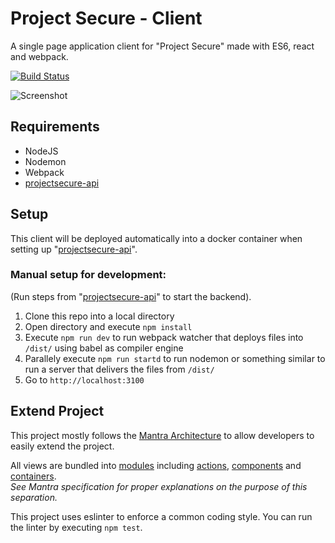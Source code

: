 # Project Secure - Client
A single page application client for "Project Secure" made with ES6, react and webpack.

[![Build Status](https://travis-ci.org/projectsecure/projectsecure-client.svg?branch=master)](https://travis-ci.org/projectsecure/projectsecure-client)

![Screenshot](https://raw.githubusercontent.com/projectsecure/projectsecure-client/master/screenshot.png)

## Requirements

- NodeJS
- Nodemon
- Webpack
- [projectsecure-api](https://github.com/projectsecure/projectsecure-api)

## Setup

This client will be deployed automatically into a docker container when setting up "[projectsecure-api](https://github.com/projectsecure/projectsecure-api)".

### Manual setup for development:

(Run steps from "[projectsecure-api](https://github.com/projectsecure/projectsecure-api)" to start the backend).

1. Clone this repo into a local directory
1. Open directory and execute `npm install`
1. Execute `npm run dev` to run webpack watcher that deploys files into `/dist/` using babel as compiler engine
1. Parallely execute `npm run startd` to run nodemon or something similar to run a server that delivers the files from `/dist/`
1. Go to `http://localhost:3100`

## Extend Project

This project mostly follows the [Mantra Architecture](https://kadirahq.github.io/mantra/) to allow developers to easily extend the project. 

All views are bundled into [modules](https://kadirahq.github.io/mantra/#sec-Mantra-Modules) including [actions](https://kadirahq.github.io/mantra/#sec-Actions), [components](https://kadirahq.github.io/mantra/#sec-React-as-the-UI) and [containers](https://kadirahq.github.io/mantra/#sec-Containers). <br>
*See Mantra specification for proper explanations on the purpose of this separation.*
 
 This project uses eslinter to enforce a common coding style. You can run the linter by executing `npm test`.
